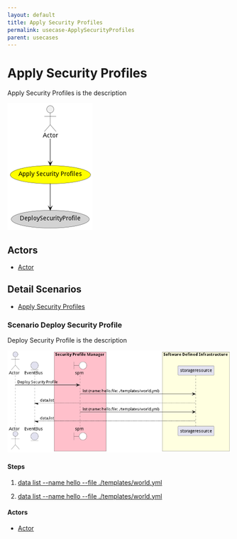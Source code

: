 ```yaml
---
layout: default
title: Apply Security Profiles
permalink: usecase-ApplySecurityProfiles
parent: usecases
---
```

# Apply Security Profiles

Apply Security Profiles is the description

![Activities Diagram](./activities.png)

## Actors

* [Actor](actor-actor)











## Detail Scenarios

* [Apply Security Profiles](#scenario-DeploySecurityProfile)



### Scenario Deploy Security Profile

Deploy Security Profile is the description

![Scenario DeploySecurityProfile](./deploysecurityprofile.png)

#### Steps

1. [data list --name hello --file ./templates/world.yml](#action-data-list)

1. [data list --name hello --file ./templates/world.yml](#action-data-list)


#### Actors

* [Actor](actor-actor)




